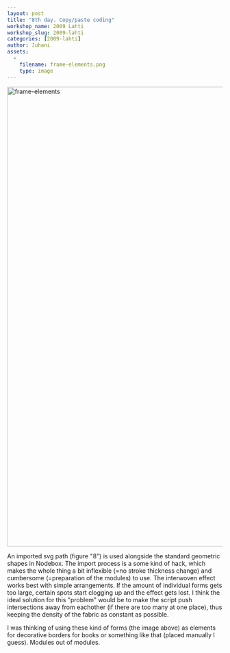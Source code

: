 ```yaml
---
layout: post
title: "8th day. Copy/paste coding"
workshop_name: 2009 Lahti
workshop_slug: 2009-lahti
categories: [2009-lahti]
author: Juhani 
assets:
  -
    filename: frame-elements.png
    type: image
---
```

<a href="http://workshops.nodebox.net/2009/wp-content/uploads/frame-elements.png"><img class="aligncenter size-full wp-image-1182" title="frame-elements" src="http://workshops.nodebox.net/2009/wp-content/uploads/frame-elements.png" alt="frame-elements" width="600" height="1072" /></a>

An imported svg path (figure "8") is used alongside the standard geometric shapes in Nodebox. The import process is a some kind of hack, which makes the whole thing a bit inflexible (=no stroke thickness change) and cumbersome (=preparation of the modules) to use. The interwoven effect works best with simple arrangements. If the amount of individual forms gets too large, certain spots start clogging up and the effect gets lost. I think the ideal solution for this "problem" would be to make the script push intersections away from eachother (if there are too many at one place), thus keeping the density of the fabric as constant as possible.

I was thinking of using these kind of forms (the image above) as elements for decorative borders for books or something like that (placed manually I guess). Modules out of modules.
